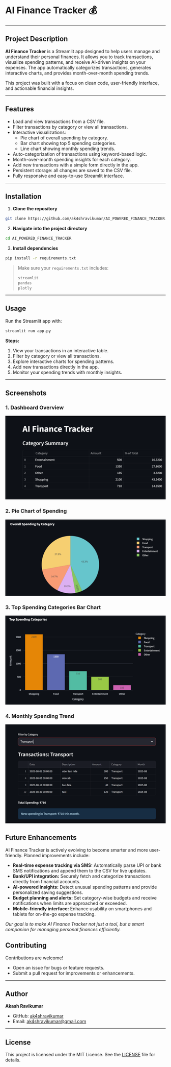 
# AI Finance Tracker 💰


---

## Project Description

**AI Finance Tracker** is a Streamlit app designed to help users manage and understand their personal finances. 
It allows you to track transactions, visualize spending patterns, and receive AI-driven insights on your expenses. 
The app automatically categorizes transactions, generates interactive charts, and provides month-over-month spending trends.

This project was built with a focus on clean code, user-friendly interface, and actionable financial insights.

---

## Features

- Load and view transactions from a CSV file.
- Filter transactions by category or view all transactions.
- Interactive visualizations:
  - Pie chart of overall spending by category.
  - Bar chart showing top 5 spending categories.
  - Line chart showing monthly spending trends.
- Auto-categorization of transactions using keyword-based logic.
- Month-over-month spending insights for each category.
- Add new transactions with a simple form directly in the app.
- Persistent storage: all changes are saved to the CSV file.
- Fully responsive and easy-to-use Streamlit interface.

---

## Installation

1. **Clone the repository**
```bash
git clone https://github.com/ak4shravikumar/AI_POWERED_FINANCE_TRACKER.git
````

2. **Navigate into the project directory**

```bash
cd AI_POWERED_FINANCE_TRACKER
```

3. **Install dependencies**

```bash
pip install -r requirements.txt
```

> Make sure your `requirements.txt` includes:
>
> ```text
> streamlit
> pandas
> plotly
> ```

---

## Usage

Run the Streamlit app with:

```bash
streamlit run app.py
```

**Steps:**

1. View your transactions in an interactive table.
2. Filter by category or view all transactions.
3. Explore interactive charts for spending patterns.
4. Add new transactions directly in the app.
5. Monitor your spending trends with monthly insights.

---

## Screenshots

### 1. Dashboard Overview
![Dashboard](screenshots/dashboard.png)

### 2. Pie Chart of Spending
![Pie Chart](screenshots/piechart.png)

### 3. Top Spending Categories Bar Chart
![Bar Chart](screenshots/bardiagram.png)

### 4. Monthly Spending Trend
![Monthly Trend](screenshots/monthly_trend.png)


## Future Enhancements 

AI Finance Tracker is actively evolving to become smarter and more user-friendly. Planned improvements include:

- **Real-time expense tracking via SMS:** Automatically parse UPI or bank SMS notifications and append them to the CSV for live updates.  
- **Bank/UPI integration:** Securely fetch and categorize transactions directly from financial accounts.  
- **AI-powered insights:** Detect unusual spending patterns and provide personalized saving suggestions.  
- **Budget planning and alerts:** Set category-wise budgets and receive notifications when limits are approached or exceeded.  
- **Mobile-friendly interface:** Enhance usability on smartphones and tablets for on-the-go expense tracking.  

*Our goal is to make AI Finance Tracker not just a tool, but a smart companion for managing personal finances efficiently.*


## Contributing

Contributions are welcome!

* Open an issue for bugs or feature requests.
* Submit a pull request for improvements or enhancements.

---

## Author

**Akash Ravikumar**

* GitHub: [ak4shravikumar](https://github.com/ak4shravikumar)
* Email: [ak4shravikumar@gmail.com](mailto:ak4shravikumar@gmail.com)

---

## License

This project is licensed under the MIT License.
See the [LICENSE](LICENSE) file for details.

````


